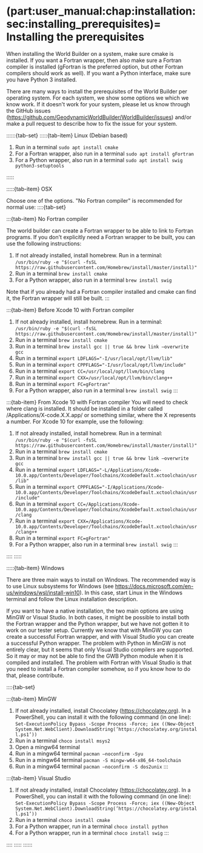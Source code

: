 (part:user_manual:chap:installation:sec:installing_prerequisites)=
Installing the prerequisites
============================

When installing the World Builder on a system, make sure cmake is installed.
If you want a Fortran wrapper, then also make sure a Fortran compiler is installed (gFortran is the preferred option, but other Fortran compilers should work as well).
If you want a Python interface, make sure you have Python 3 installed.

There are many ways to install the prerequisites of the World Builder per operating system.
For each system, we show some options we which we know work.
If it doesn't work for your system, please let us know through the GitHub issues (<https://github.com/GeodynamicWorldBuilder/WorldBuilder/issues>) and/or make a pull request to describe how to fix the issue for your system.

::::::{tab-set}
:::::{tab-item} Linux (Debian based)

1. Run in a terminal `sudo apt install cmake`
2. For a Fortran wrapper, also run in a terminal `sudo apt install gFortran`
3. For a Python wrapper, also run in a terminal `sudo apt install swig python3-setuptools`

:::::

:::::{tab-item} OSX

Choose one of the options. "No Fortran compiler" is recommended for normal use:
::::{tab-set}

:::{tab-item} No Fortran compiler

The world builder can create a Fortran wrapper to be able to link to Fortran programs.
If you don't explicitly need a Fortran wrapper to be built, you can use the following instructions:
1. If not already installed, install homebrew. Run in a terminal: `/usr/bin/ruby -e "$(curl -fsSL https://raw.githubusercontent.com/Homebrew/install/master/install)"`
2. Run in a terminal `brew install cmake`
3. For a Python wrapper, also run in a terminal `brew install swig`

Note that if you already had a Fortran compiler installed and cmake can find it, the Fortran wrapper will still be built.
:::

:::{tab-item} Before Xcode 10 with Fortran compiler
1. If not already installed, install homebrew. Run in a terminal: `/usr/bin/ruby -e "$(curl -fsSL https://raw.githubusercontent.com/Homebrew/install/master/install)"`
2. Run in a terminal `brew install cmake`
3. Run in a terminal `brew install gcc || true && brew link –overwrite gcc`
4. Run in a terminal `export LDFLAGS="-I/usr/local/opt/llvm/lib"`
5. Run in a terminal `export CPPFLAGS="-I/usr/local/opt/llvm/include"`
6. Run in a terminal `export CC=/usr/local/opt/llvm/bin/clang`
7. Run in a terminal `export CXX=/usr/local/opt/llvm/bin/clang++`
8. Run in a terminal `export FC=gFortran"`
9. For a Python wrapper, also run in a terminal `brew install swig`
:::

:::{tab-item} From Xcode 10 with Fortran compiler
You will need to check where clang is installed.
It should be installed in a folder called /Applications/X-code.X.X.app/ or something similar, where the X represents a number.
For Xcode 10 for example, use the following:
1. If not already installed, install homebrew. Run in a terminal: `/usr/bin/ruby -e "$(curl -fsSL https://raw.githubusercontent.com/Homebrew/install/master/install)"`
2. Run in a terminal `brew install cmake`
3. Run in a terminal `brew install gcc || true && brew link –overwrite gcc`
4. Run in a terminal `export LDFLAGS="-L/Applications/Xcode-10.0.app/Contents/Developer/Toolchains/XcodeDefault.xctoolchain/usr/lib"`
5. Run in a terminal `export CPPFLAGS="-I/Applications/Xcode-10.0.app/Contents/Developer/Toolchains/XcodeDefault.xctoolchain/usr/include"`
6. Run in a terminal `export CC=/Applications/Xcode-10.0.app/Contents/Developer/Toolchains/XcodeDefault.xctoolchain/usr/clang`
7. Run in a terminal `export CXX=/Applications/Xcode-10.0.app/Contents/Developer/Toolchains/XcodeDefault.xctoolchain/usr/clang++`
8. Run in a terminal `export FC=gFortran"`
9. For a Python wrapper, also run in a terminal `brew install swig`
:::

::::
:::::

:::::{tab-item} Windows

There are three main ways to install on Windows.
The recommended way is to use Linux subsystems for Windows (see <https://docs.microsoft.com/en-us/windows/wsl/install-win10>).
In this case, start Linux in the Windows terminal and follow the Linux installation description.

If you want to have a native installation, the two main options are using MinGW or Visual Studio.
In both cases, it might be possible to install both the Fortran wrapper and the Python wrapper, but we have not gotten it to work on our tester setup.
Currently we know that with MinGW you can create a successful Fortran wrapper, and with Visual Studio you can create a successful Python wrapper.
The problem with Python in MinGW is not entirely clear, but it seems that only Visual Studio compilers are supported.
So it may or may not be able to find the GWB Python module when it is compiled and installed.
The problem with Fortran with Visual Studio is that you need to install a Fortran compiler somehow, so if you know how to do that, please contribute.

::::{tab-set}

:::{tab-item} MinGW
1. If not already installed, install Chocolatey (<https://chocolatey.org>). In a PowerShell, you can install it with the following command (in one line): `Set-ExecutionPolicy Bypass -Scope Process -Force; iex ((New-Object System.Net.WebClient).DownloadString(’https://chocolatey.org/install.ps1’))`
2. Run in a terminal `choco install msys2`
3. Open a mingw64 terminal
4. Run in a mingw64 terminal `pacman –noconfirm -Syu`
5. Run in a mingw64 terminal `pacman -S mingw-w64-x86_64-toolchain`
6. Run in a mingw64 terminal `pacman –noconfirm -S dos2unix`
:::

:::{tab-item} Visual Studio
1. If not already installed, install Chocolatey (<https://chocolatey.org>). In a PowerShell, you can install it with the following command (in one line): `Set-ExecutionPolicy Bypass -Scope Process -Force; iex ((New-Object System.Net.WebClient).DownloadString(’https://chocolatey.org/install.ps1’))`
2. Run in a terminal `choco install cmake`
3. For a Python wrapper, run in a terminal `choco install python`
4. For a Python wrapper, run in a terminal `choco install swig` 
:::

::::
:::::
::::::
